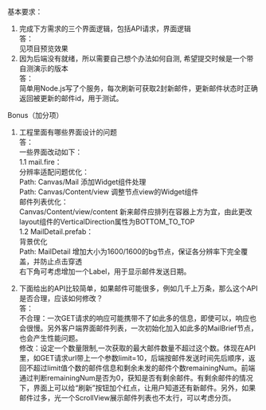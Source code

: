 基本要求：

1. 完成下方需求的三个界面逻辑，包括API请求，界面逻辑  
答：  
见项目预览效果  
2. 因为后端没有就绪，所以需要自己想个办法如何自测, 希望提交时候是一个带自测演示的版本  
答：  
简单用Node.js写了个服务，每次刷新可获取2封新邮件，更新邮件状态时正确返回被更新的邮件id，用于测试。   

Bonus（加分项）  

1. 工程里面有哪些界面设计的问题  
答：  
一些界面改动如下：  
1.1 mail.fire：  
分辨率适配问题优化：  
Path: Canvas/Mail  添加Widget组件处理  
Path: Canvas/Content/view  调整节点view的Widget组件  
邮件列表优化：  
Canvas/Content/view/content 新来邮件应排列在容器上方为宜，由此更改layout组件的VerticalDirection属性为BOTTOM_TO_TOP  
1.2 MailDetail.prefab：  
背景优化  
Path: MailDetail 增加大小为1600/1600的bg节点，保证各分辨率下完全覆盖，并防止点击穿透  
右下角可考虑增加一个Label，用于显示邮件发送日期。  

2. 下面给出的API比较简单，如果邮件可能很多，例如几千上万条，那么这个API是否合理，应该如何修改？  
答：  
不合理：一次GET请求的响应可能携带不了如此多的信息，即使可以，响应也会很慢。另外客户端界面邮件列表，一次初始化加入如此多的MailBrief节点，也会产生性能问题。  
修改：设定一个数量限制,一次获取的最大邮件数量不超过这个数。体现在API里，如GET请求url带上一个参数limit=10，后端按邮件发送时间先后顺序，返回不超过limit值个数的邮件信息和剩余未发的邮件个数remainingNum。前端通过判断remainingNum是否为0，获知是否有剩余邮件。有剩余邮件的情况下，界面上可以给“刷新”按钮加个红点，让用户知道还有新邮件。另外，如果邮件过多，光一个ScrollView展示邮件列表也不太行，可以考虑分页。  
